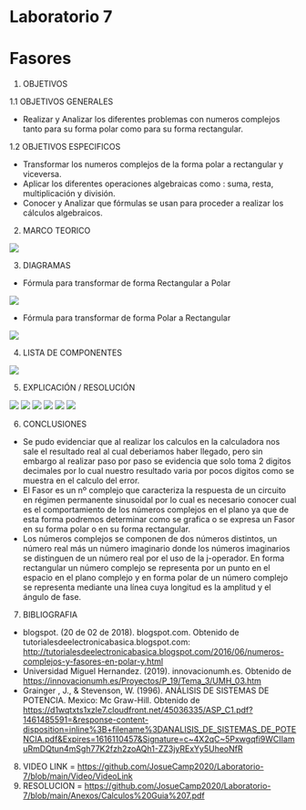 # Laboratorio 7
# Fasores

1. OBJETIVOS

1.1 OBJETIVOS GENERALES

* Realizar y Analizar los diferentes problemas con numeros complejos tanto para su forma polar como para su forma rectangular.

1.2 OBJETIVOS ESPECIFICOS

* Transformar los numeros complejos de la forma polar a rectangular y viceversa.
* Aplicar los diferentes operaciones algebraicas como : suma, resta, multiplicación y división.
* Conocer y Analizar que fórmulas se usan para proceder a realizar los cálculos algebraicos.

2. MARCO TEORICO

![](https://github.com/JosueCamp2020/Laboratorio-7/blob/main/Imagenes/Números%20complejos%20y%20fasores%20en%20Polar%20y%20Forma%20Rectangular-2.jpg)

3. DIAGRAMAS

* Fórmula para transformar de forma Rectangular a Polar

![](https://github.com/JosueCamp2020/Laboratorio-7/blob/main/Imagenes/Formula%201.png)

* Fórmula para transformar de forma Polar a Rectangular

![](https://github.com/JosueCamp2020/Laboratorio-7/blob/main/Imagenes/Formula%202.png)

4. LISTA DE COMPONENTES

![](https://github.com/JosueCamp2020/Laboratorio-7/blob/main/Imagenes/Lista.png)

5. EXPLICACIÓN / RESOLUCIÓN

![](https://github.com/JosueCamp2020/Laboratorio-7/blob/main/Imagenes/Calculos1.png)
![](https://github.com/JosueCamp2020/Laboratorio-7/blob/main/Imagenes/Calculos2.png)
![](https://github.com/JosueCamp2020/Laboratorio-7/blob/main/Imagenes/Calculos3.png)
![](https://github.com/JosueCamp2020/Laboratorio-7/blob/main/Imagenes/Calculos4.png)
![](https://github.com/JosueCamp2020/Laboratorio-7/blob/main/Imagenes/Calculos5.png)
![](https://github.com/JosueCamp2020/Laboratorio-7/blob/main/Imagenes/Calculos6.png)

6. CONCLUSIONES

* Se pudo evidenciar que al realizar los calculos en la calculadora nos sale el resultado real al cual deberiamos haber llegado, pero sin embargo al realizar paso por paso se evidencia que solo toma 2 digitos decimales por lo cual nuestro resultado varia por pocos digitos como se muestra en el calculo del error.
* El Fasor es un nº complejo que caracteriza la respuesta de un circuito en régimen permanente sinusoidal por lo cual es necesario conocer cual es el comportamiento de los números complejos en el plano ya que de esta forma podremos determinar como se grafica o se expresa un Fasor en su forma polar o en su forma rectangular.
* Los números complejos se componen de dos números distintos, un número real más un número imaginario donde los números imaginarios se distinguen de un número real por el uso de la j-operador. En forma rectangular un número complejo se representa por un punto en el espacio en el plano complejo y en forma polar de un número complejo se representa mediante una línea cuya longitud es la amplitud y el ángulo de fase.

7. BIBLIOGRAFIA

* blogspot. (20 de 02 de 2018). blogspot.com. Obtenido de tutorialesdeelectronicabasica.blogspot.com: http://tutorialesdeelectronicabasica.blogspot.com/2016/06/numeros-complejos-y-fasores-en-polar-y.html
* Universidad Miguel Hernandez. (2019). innovacionumh.es. Obtenido de https://innovacionumh.es/Proyectos/P_19/Tema_3/UMH_03.htm
* Grainger , J., & Stevenson, W. (1996). ANÁLISIS DE SISTEMAS DE POTENCIA. Mexico: Mc Graw-Hill. Obtenido de https://d1wqtxts1xzle7.cloudfront.net/45036335/ASP_C1.pdf?1461485591=&response-content-disposition=inline%3B+filename%3DANALISIS_DE_SISTEMAS_DE_POTENCIA.pdf&Expires=1616110457&Signature=c~4X2qC~5Pxwgqfi9WCIIamuRmDQtun4mSgh77K2fzh2zoAQh1-ZZ3jyRExYy5UheoNfR

8. VIDEO LINK = https://github.com/JosueCamp2020/Laboratorio-7/blob/main/Video/VideoLink
9. RESOLUCION = https://github.com/JosueCamp2020/Laboratorio-7/blob/main/Anexos/Calculos%20Guia%207.pdf

